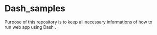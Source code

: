 # Dash_samples

Purpose of this repository is to keep all necessary informations of how to run web app using Dash . 
